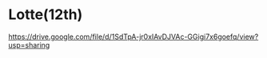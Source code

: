 # Lotte(12th)


https://drive.google.com/file/d/1SdTpA-jr0xIAvDJVAc-GGigi7x6goefq/view?usp=sharing

